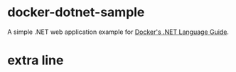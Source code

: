 # docker-dotnet-sample

A simple .NET web application example for [Docker's .NET Language Guide](https://docs.docker.com/language/dotnet/).

# extra line